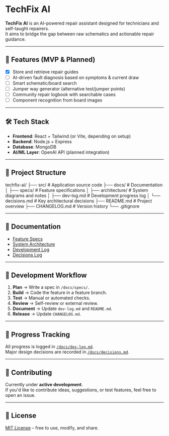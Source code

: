# TechFix AI

**TechFix AI** is an AI-powered repair assistant designed for technicians and self-taught repairers.  
It aims to bridge the gap between raw schematics and actionable repair guidance.

---

## 🚀 Features (MVP & Planned)
- [x] Store and retrieve repair guides
- [ ] AI-driven fault diagnosis based on symptoms & current draw
- [ ] Smart schematic/board search
- [ ] Jumper way generator (alternative test/jumper points)
- [ ] Community repair logbook with searchable cases
- [ ] Component recognition from board images

---

## 🛠 Tech Stack
- **Frontend**: React + Tailwind (or Vite, depending on setup)
- **Backend**: Node.js + Express
- **Database**: MongoDB
- **AI/ML Layer**: OpenAI API (planned integration)

---

## 📂 Project Structure

techfix-ai/
├── src/ # Application source code
├── docs/ # Documentation
│ ├── specs/ # Feature specifications
│ ├── architecture/ # System diagrams and notes
│ ├── dev-log.md # Development progress log
│ └── decisions.md # Key architectural decisions
├── README.md # Project overview
├── CHANGELOG.md # Version history
└── .gitignore



---

## 📖 Documentation
- [Feature Specs](./docs/specs/)  
- [System Architecture](./docs/architecture/system-architecture.md)  
- [Development Log](./docs/dev-log.md)  
- [Decisions Log](./docs/decisions.md)  

---

## 🚧 Development Workflow
1. **Plan** → Write a spec in `/docs/specs/`.
2. **Build** → Code the feature in a feature branch.
3. **Test** → Manual or automated checks.
4. **Review** → Self-review or external review.
5. **Document** → Update `dev-log.md` and `README.md`.
6. **Release** → Update `CHANGELOG.md`.

---

## 📅 Progress Tracking
All progress is logged in [`/docs/dev-log.md`](./docs/dev-log.md).  
Major design decisions are recorded in [`/docs/decisions.md`](./docs/decisions.md).  

---

## 🤝 Contributing
Currently under **active development**.  
If you'd like to contribute ideas, suggestions, or test features, feel free to open an issue.  

---

## 📜 License
[MIT License](LICENSE) – free to use, modify, and share.

